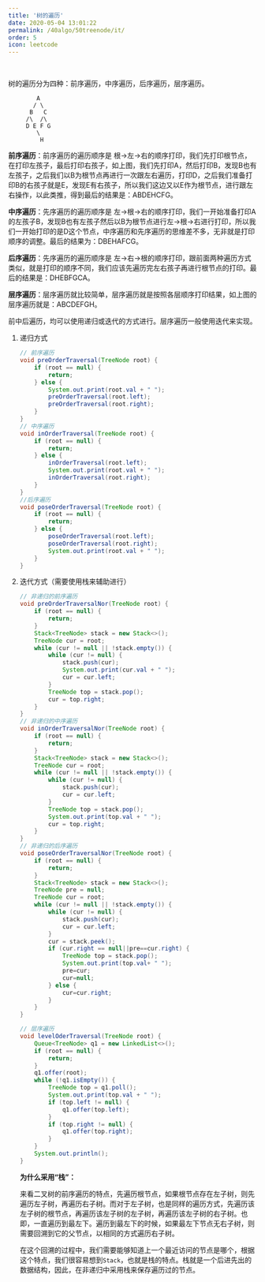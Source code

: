```yaml
---
title: '树的遍历'
date: 2020-05-04 13:01:22
permalink: /40algo/50treenode/it/
order: 5
icon: leetcode
---
```



<br/>

树的遍历分为四种：前序遍历，中序遍历，后序遍历，层序遍历。

```text
        A
       / \
      B   C
     /\  /\
     D E F G
        \
         H
```



**前序遍历**：前序遍历的遍历顺序是 根→左→右的顺序打印，我们先打印根节点，在打印左孩子，最后打印右孩子，如上图，我们先打印A，然后打印B，发现B也有左孩子，之后我们以B为根节点再进行一次跟左右遍历，打印D，之后我们准备打印B的右孩子就是E，发现E有右孩子，所以我们这边又以E作为根节点，进行跟左右操作，以此类推，得到最后的结果是：ABDEHCFG。

**中序遍历**：先序遍历的遍历顺序是 左→根→右的顺序打印，我们一开始准备打印A的左孩子B，发现B也有左孩子然后以B为根节点进行左→根→右进行打印，所以我们一开始打印的是D这个节点，中序遍历和先序遍历的思维差不多，无非就是打印顺序的调整。最后的结果为：DBEHAFCG。

**后序遍历**：先序遍历的遍历顺序是 左→右→根的顺序打印，跟前面两种遍历方式类似，就是打印的顺序不同，我们应该先遍历完左右孩子再进行根节点的打印。最后的结果是：DHEBFGCA。

**层序遍历**：层序遍历就比较简单，层序遍历就是按照各层顺序打印结果，如上图的层序遍历就是：ABCDEFGH。



前中后遍历，均可以使用递归或迭代的方式进行。层序遍历一般使用迭代来实现。

1. 递归方式

   ```java
   // 前序遍历
   void preOrderTraversal(TreeNode root) {
       if (root == null) {
           return;
       } else {
           System.out.print(root.val + " ");
           preOrderTraversal(root.left);
           preOrderTraversal(root.right);
       }
   }
   // 中序遍历
   void inOrderTraversal(TreeNode root) {
       if (root == null) {
           return;
       } else {
           inOrderTraversal(root.left);
           System.out.print(root.val + " ");
           inOrderTraversal(root.right);
       }
   }
   //后序遍历
   void poseOrderTraversal(TreeNode root) {
       if (root == null) {
           return;
       } else {
           poseOrderTraversal(root.left);
           poseOrderTraversal(root.right);
           System.out.print(root.val + " ");
       }
   }
   ```

2. 迭代方式（需要使用栈来辅助进行）

   ```java
   // 非递归的前序遍历
   void preOrderTraversalNor(TreeNode root) {
       if (root == null) {
           return;
       }
       Stack<TreeNode> stack = new Stack<>();
       TreeNode cur = root;
       while (cur != null || !stack.empty()) {
           while (cur != null) {
               stack.push(cur);
               System.out.print(cur.val + " ");
               cur = cur.left;
           }
           TreeNode top = stack.pop();
           cur = top.right;
       }
   }
   // 非递归的中序遍历
   void inOrderTraversalNor(TreeNode root) {
       if (root == null) {
           return;
       }
       Stack<TreeNode> stack = new Stack<>();
       TreeNode cur = root;
       while (cur != null || !stack.empty()) {
           while (cur != null) {
               stack.push(cur);
               cur = cur.left;
           }
           TreeNode top = stack.pop();
           System.out.print(top.val + " ");
           cur = top.right;
       }
   }
   // 非递归的后序遍历
   void poseOrderTraversalNor(TreeNode root) {
       if (root == null) {
           return;
       }
       Stack<TreeNode> stack = new Stack<>();
       TreeNode pre = null;
       TreeNode cur = root;
       while (cur != null || !stack.empty()) {
           while (cur != null) {
               stack.push(cur);
               cur = cur.left;
           }
           cur = stack.peek();
           if (cur.right == null||pre==cur.right) {
               TreeNode top = stack.pop();
               System.out.print(top.val+ " ");
               pre=cur;
               cur=null;
           } else {
               cur=cur.right;
           }
       }
   }
   
   // 层序遍历
   void levelOderTraversal(TreeNode root) {
       Queue<TreeNode> q1 = new LinkedList<>();
       if (root == null) {
           return;
       }
       q1.offer(root);
       while (!q1.isEmpty()) {
           TreeNode top = q1.poll();
           System.out.print(top.val + " ");
           if (top.left != null) {
               q1.offer(top.left);
           }
           if (top.right != null) {
               q1.offer(top.right);
           }
       }
       System.out.println();
   }
   ```

   

   **为什么采用“栈”：**

   来看二叉树的前序遍历的特点，先遍历根节点，如果根节点存在左子树，则先遍历左子树，再遍历右子树。而对于左子树，也是同样的遍历方式，先遍历该左子树的根节点，再遍历该左子树的左子树，再遍历该左子树的右子树。也即，一直遍历到最左下。遍历到最左下的时候，如果最左下节点无右子树，则需要回溯到它的父节点，以相同的方式遍历右子树。

   在这个回溯的过程中，我们需要能够知道上一个最近访问的节点是哪个，根据这个特点，我们很容易想到`Stack`，也就是栈的特点。栈就是一个后进先出的数据结构，因此，在非递归中采用栈来保存遍历过的节点。
